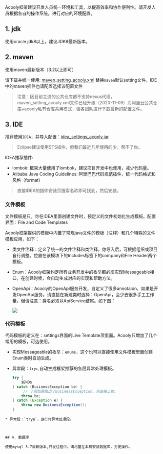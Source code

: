 <!-- title: 开发环境  -->
<!-- type: core -->
<!-- author: zhangpu -->
<!-- date: 2019-04-30 -->

Acooly框架建议开发人员统一环境和工具，以提高效率和协作便利性。请开发人员根据各自的操作系统，进行对应的环境配置。

## 1. jdk

使用oracle jdk8以上，建议JDK8最新版本。

## 2. maven

使用maven最新版本（3.2以上即可）

请下载并统一使用: [maven\_setting\_acooly.xml](/docs/res/maven/maven-settings-acooly.xml) 替换`maven`默认setting文件，IDE中的maven插件也请配置选择该配置文件

>注意：因目前主流的公共仓库都不支持nexus代理，maven\_setting\_acooly.xml文件已经升级（2020-11-09）为阿里云公共仓库+acooly私有仓库共用模式，请各团队进行下载最新的配置文件。

## 3. IDE

推荐使用`IDEA`，并导入配置：[idea\_settings\_acooly.jar](/docs/res/ide/idea/idea_settings_acooly.jar)

>Eclipse建议使用STS插件，但我们最近几年使用的少，帮不了你。

IDEA推荐插件:

* lombok: 框架大量使用了lombok，建议项目开发中也使用，减少代码量。
* Alibaba Java Coding Guidelines: 阿里巴巴代码规范插件，统一代码格式和风格（format）

>直接IDEA的插件安装页搜索名称即可找到，然后安装。

### 文件模板

文件模板是只，你在IDEA里面创建文件时，预定义的文件初始化生成模板。配置界面：File and Code Templates

Acooly框架提供的模板中内置了常规java文件的模板（注释）和几个特殊的文件模板应用，如下：

* 类文件注释：定义了统一的文件注释和类注释，你导入后，可根据组织或项目自行调整。位置在该模块下的Includes标签下的company和File Header两个模板。
* Enum：Acooly框架约定所有业务开发中的枚举都必须实现Messageable接口，在创建时候，会自动生成对应的实现和帮助方法。
* OpenApi：Acooly的OpenApi服务开发，自定义了很多annotaion，如果是开发OpenApi服务，请直接在新建类时选择：OpenApi，会少去很多手工工作量。但请注意：类名必须以ApiService结尾。如下图：

	![](/docs/res/pic/env_new_openapi.jpg)


### 代码模板

代码模板的定义在：settings界面的Live Template项里面。Acooly只增加了几个常用的模板，可选使用。

* 实现Messageable的枚举：`enums`，这个也可以直接使用文件模板里面创建Enum类时自动生成。
* 异常段：`tryc`,自动生成框架推荐的各层异常处理模板。

	```java
	try {
	    $END$
	} catch (BusinessException be) {
		 // 下层如果抛出了BusinessException，则直接上抛。
	    throw be;
	} catch (Exception e) {
	    throw new BusinessException();
	}
```
* 异常段：`trye`，运行时异常处理段。



## 4. 数据库

使用mysql 5.7最新版本,开发过程中，请尽量在本机安装数据库，方便操作。

